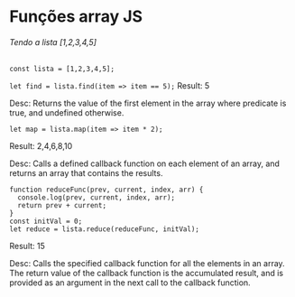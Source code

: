 # Funções array JS

###### Tendo a lista [1,2,3,4,5]

```const lista = [1,2,3,4,5];```

```let find = lista.find(item => item == 5);```
Result: 5

Desc: Returns the value of the first element in the array where predicate is true, and undefined otherwise.

```let map = lista.map(item => item * 2);```

Result: 2,4,6,8,10

Desc: Calls a defined callback function on each element of an array, and returns an array that contains the results.

```
function reduceFunc(prev, current, index, arr) {
  console.log(prev, current, index, arr);
  return prev + current;
}
const initVal = 0;
let reduce = lista.reduce(reduceFunc, initVal);
```

Result: 15

Desc: Calls the specified callback function for all the elements in an array. The return value of the callback function is the accumulated result, and is provided as an argument in the next call to the callback function.
